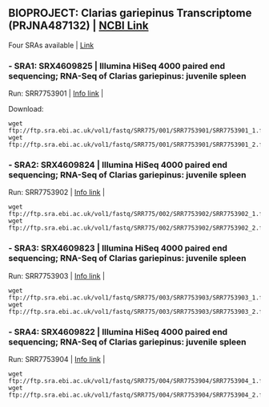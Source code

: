 
## BIOPROJECT: Clarias gariepinus Transcriptome (PRJNA487132) | [NCBI Link](https://www.ncbi.nlm.nih.gov/search/all/?term=PRJNA487132)

Four SRAs available | [Link](https://www.ncbi.nlm.nih.gov/sra?linkname=bioproject_sra_all&from_uid=487132)

### - SRA1: SRX4609825 | Illumina HiSeq 4000 paired end sequencing; RNA-Seq of Clarias gariepinus: juvenile spleen

Run: SRR7753901 | [Info link](https://www.ebi.ac.uk/ena/browser/view/SRR7753901?show=reads) | 

Download: 

```
wget ftp://ftp.sra.ebi.ac.uk/vol1/fastq/SRR775/001/SRR7753901/SRR7753901_1.fastq.gz
wget ftp://ftp.sra.ebi.ac.uk/vol1/fastq/SRR775/001/SRR7753901/SRR7753901_2.fastq.gz

```


### - SRA2: SRX4609824 | Illumina HiSeq 4000 paired end sequencing; RNA-Seq of Clarias gariepinus: juvenile spleen

   Run: SRR7753902 | [Info link](https://www.ebi.ac.uk/ena/browser/view/SRR7753902?show=reads) | 
   
   
```
wget ftp://ftp.sra.ebi.ac.uk/vol1/fastq/SRR775/002/SRR7753902/SRR7753902_1.fastq.gz
wget ftp://ftp.sra.ebi.ac.uk/vol1/fastq/SRR775/002/SRR7753902/SRR7753902_2.fastq.gz

```
   
   
   
### - SRA3: SRX4609823 | Illumina HiSeq 4000 paired end sequencing; RNA-Seq of Clarias gariepinus: juvenile spleen

   Run: SRR7753903 | [Info link](https://www.ebi.ac.uk/ena/browser/view/SRR7753903?show=reads) | 
   
   
```
wget ftp://ftp.sra.ebi.ac.uk/vol1/fastq/SRR775/003/SRR7753903/SRR7753903_1.fastq.gz
wget ftp://ftp.sra.ebi.ac.uk/vol1/fastq/SRR775/003/SRR7753903/SRR7753903_2.fastq.gz

```
   

### - SRA4: SRX4609822 | Illumina HiSeq 4000 paired end sequencing; RNA-Seq of Clarias gariepinus: juvenile spleen

   Run: SRR7753904 | [Info link](https://www.ebi.ac.uk/ena/browser/view/SRR7753904?show=reads) | 
   
   
```
wget ftp://ftp.sra.ebi.ac.uk/vol1/fastq/SRR775/004/SRR7753904/SRR7753904_1.fastq.gz
wget ftp://ftp.sra.ebi.ac.uk/vol1/fastq/SRR775/004/SRR7753904/SRR7753904_2.fastq.gz

```
